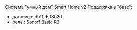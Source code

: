 Система "умный дом"
Smart Home v2
Поддержка в "базе":
- датчиков: dh11,ds18b20
- реле  :  Sonoff Basic R3